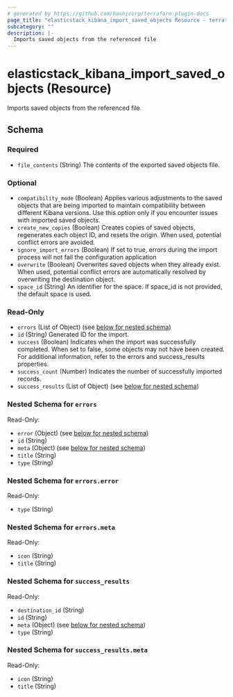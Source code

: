 ```yaml
---
# generated by https://github.com/hashicorp/terraform-plugin-docs
page_title: "elasticstack_kibana_import_saved_objects Resource - terraform-provider-elasticstack"
subcategory: ""
description: |-
  Imports saved objects from the referenced file
---
```


# elasticstack_kibana_import_saved_objects (Resource)

Imports saved objects from the referenced file



<!-- schema generated by tfplugindocs -->
## Schema

### Required

- `file_contents` (String) The contents of the exported saved objects file.

### Optional

- `compatibility_mode` (Boolean) Applies various adjustments to the saved objects that are being imported to maintain compatibility between different Kibana versions. Use this option only if you encounter issues with imported saved objects.
- `create_new_copies` (Boolean) Creates copies of saved objects, regenerates each object ID, and resets the origin. When used, potential conflict errors are avoided.
- `ignore_import_errors` (Boolean) If set to true, errors during the import process will not fail the configuration application
- `overwrite` (Boolean) Overwrites saved objects when they already exist. When used, potential conflict errors are automatically resolved by overwriting the destination object.
- `space_id` (String) An identifier for the space. If space_id is not provided, the default space is used.

### Read-Only

- `errors` (List of Object) (see [below for nested schema](#nestedatt--errors))
- `id` (String) Generated ID for the import.
- `success` (Boolean) Indicates when the import was successfully completed. When set to false, some objects may not have been created. For additional information, refer to the errors and success_results properties.
- `success_count` (Number) Indicates the number of successfully imported records.
- `success_results` (List of Object) (see [below for nested schema](#nestedatt--success_results))

<a id="nestedatt--errors"></a>
### Nested Schema for `errors`

Read-Only:

- `error` (Object) (see [below for nested schema](#nestedobjatt--errors--error))
- `id` (String)
- `meta` (Object) (see [below for nested schema](#nestedobjatt--errors--meta))
- `title` (String)
- `type` (String)

<a id="nestedobjatt--errors--error"></a>
### Nested Schema for `errors.error`

Read-Only:

- `type` (String)


<a id="nestedobjatt--errors--meta"></a>
### Nested Schema for `errors.meta`

Read-Only:

- `icon` (String)
- `title` (String)



<a id="nestedatt--success_results"></a>
### Nested Schema for `success_results`

Read-Only:

- `destination_id` (String)
- `id` (String)
- `meta` (Object) (see [below for nested schema](#nestedobjatt--success_results--meta))
- `type` (String)

<a id="nestedobjatt--success_results--meta"></a>
### Nested Schema for `success_results.meta`

Read-Only:

- `icon` (String)
- `title` (String)
